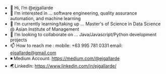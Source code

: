 - 👋 Hi, I’m @ejgallarde
- 👀 I’m interested in ... software engineering, quality assurance automation, and machine learning 
- 🌱 I’m currently learning/taking up ... Master's of Science in Data Science @ Asian Institute of Management
- 💞️ I’m looking to collaborate on ... Java/Javascript/Python development projects
- 📫 How to reach me : mobile: +63 995 781 0331       email: ejgallarde@gmail.com
- :black_medium_small_square: Medium Account: https://medium.com/@ejgallarde
- 🌏LinkedIn: https://www.linkedin.com/in/ejgallarde/
  

<!---
ejgallarde/ejgallarde is a ✨ special ✨ repository because its `README.md` (this file) appears on your GitHub profile.
You can click the Preview link to take a look at your changes.
--->

